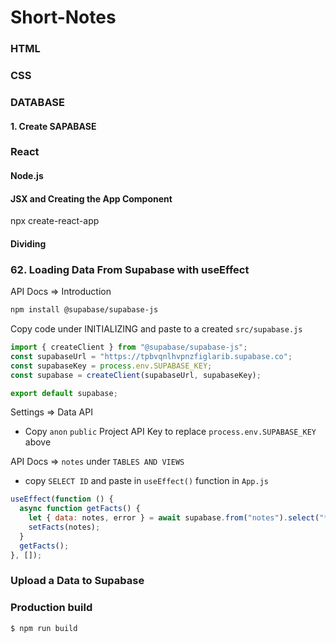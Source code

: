 # Short-Notes

### HTML

### CSS

### DATABASE

#### 1. Create SAPABASE

### React

#### Node.js

#### JSX and Creating the App Component

npx create-react-app

#### Dividing

### 62. Loading Data From Supabase with useEffect

API Docs => Introduction

```bash
npm install @supabase/supabase-js
```

Copy code under INITIALIZING and paste to a created `src/supabase.js`

```js
import { createClient } from "@supabase/supabase-js";
const supabaseUrl = "https://tpbvqnlhvpnzfiglarib.supabase.co";
const supabaseKey = process.env.SUPABASE_KEY;
const supabase = createClient(supabaseUrl, supabaseKey);

export default supabase;
```

Settings => Data API

- Copy `anon` `public` Project API Key to replace `process.env.SUPABASE_KEY` above

API Docs => `notes` under `TABLES AND VIEWS`

- copy `SELECT ID` and paste in `useEffect()` function in `App.js`

```js
useEffect(function () {
  async function getFacts() {
    let { data: notes, error } = await supabase.from("notes").select("*");
    setFacts(notes);
  }
  getFacts();
}, []);
```

### Upload a Data to Supabase

### Production build

```bash
$ npm run build
```
